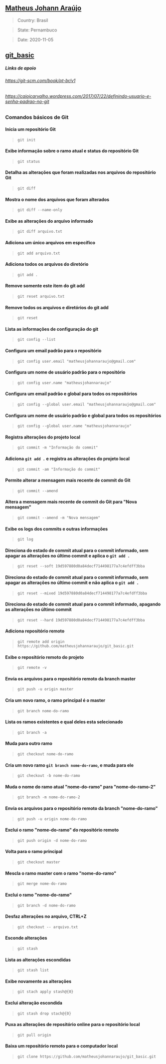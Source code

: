 ## <a href="https://matheusjohannaraujo.herokuapp.com">Matheus Johann Araújo</a>

> Country: Brasil

> State: Pernambuco

> Date: 2020-11-05

## <a href="https://github.com/matheusjohannaraujo/git_basic/">git_basic</a>

##### Links de apoio
###### https://git-scm.com/book/pt-br/v1
###### https://caiojcarvalho.wordpress.com/2017/07/22/definindo-usuario-e-senha-padrao-no-git

### Comandos básicos de Git

#### Inicia um repositório Git
> ```git init```

#### Exibe informação sobre o ramo atual e status do repositório Git
> ```git status```
	
#### Detalha as alterações que foram realizadas nos arquivos do repositório Git
> ```git diff```
	
#### Mostra o nome dos arquivos que foram alterados
> ```git diff --name-only```

#### Exibe as alterações do arquivo informado
> ```git diff arquivo.txt```	

#### Adiciona um único arquivos em específico
> ```git add arquivo.txt```

#### Adiciona todos os arquivos do diretório
> ```git add .```

#### Remove somente este item do git add
> ```git reset arquivo.txt```

#### Remove todos os arquivos e diretórios do git add
> ```git reset```

#### Lista as informações de configuração do git
> ```git config --list```
	
#### Configura um email padrão para o repositório
> ```git config user.email "matheusjohannaraujo@gmail.com"```

#### Configura um nome de usuário padrão para o repositório
> ```git config user.name "matheusjohannaraujo"```

#### Configura um email padrão e global para todos os repositórios
> ```git config --global user.email "matheusjohannaraujo@gmail.com"```

#### Configura um nome de usuário padrão e global para todos os repositórios
> ```git config --global user.name "matheusjohannaraujo"```

#### Registra alterações do projeto local
> ```git commit -m "Informação do commit"```

#### Adiciona `git add .` e registra as alterações do projeto local
> ```git commit -am "Informação do commit"```

#### Permite alterar a mensagem mais recente de commit do Git
> ```git commit --amend```

#### Altera a mensagem mais recente de commit do Git para "Nova mensagem"
> ```git commit --amend -m "Nova mensagem"```

#### Exibe os logs dos commits e outras informações
> ```git log```

#### Direciona do estado de commit atual para o commit informado, sem apagar as alterações no último commit e aplica o `git add .`

> ```git reset --soft 19d597880d0a84decf714498177a7c4efdff3bba```

#### Direciona do estado de commit atual para o commit informado, sem apagar as alterações no último commit e não aplica o `git add .`

> ```git reset --mixed 19d597880d0a84decf714498177a7c4efdff3bba```

#### Direciona do estado de commit atual para o commit informado, apagando as alterações no último commit

> ```git reset --hard 19d597880d0a84decf714498177a7c4efdff3bba```

#### Adiciona repositório remoto
> ```git remote add origin https://github.com/matheusjohannaraujo/git_basic.git```

#### Exibe o repositório remoto do projeto
> ```git remote -v```
	
#### Envia os arquivos para o repositório remoto da branch master
> ```git push -u origin master```
	
#### Cria um novo ramo, o ramo principal é o master
> ```git branch nome-do-ramo```

#### Lista os ramos existentes e qual deles esta selecionado
> ```git branch -a```

#### Muda para outro ramo
> ```git checkout nome-do-ramo```

#### Cria um novo ramo `git branch nome-do-ramo`, e muda para ele
> ```git checkout -b nome-do-ramo```

#### Muda o nome do ramo atual "nome-do-ramo" para "nome-do-ramo-2"
> ```git branch -m nome-do-ramo-2```

#### Envia os arquivos para o repositório remoto da branch "nome-do-ramo"
> ```git push -u origin nome-do-ramo```

#### Exclui o ramo "nome-do-ramo" do repositório remoto
> ```git push origin -d nome-do-ramo```

#### Volta para o ramo principal
> ```git checkout master```
	
#### Mescla o ramo master com o ramo "nome-do-ramo"
> ```git merge nome-do-ramo```
	
#### Exclui o ramo "nome-do-ramo"
> ```git branch -d nome-do-ramo```
	
#### Desfaz alterações no arquivo, CTRL+Z
> ```git checkout -- arquivo.txt```
	
#### Esconde alterações
> ```git stash```
	
#### Lista as alterações escondidas
> ```git stash list```
	
#### Exibe novamente as alterações
> ```git stach apply stash@{0}```
	
#### Exclui alteração escondida
> ```git stash drop stach@{0}```
	
#### Puxa as alterações de repositório online para o repositório local
> ```git pull origin```
	
#### Baixa um repositório remoto para o computador local
> ```git clone https://github.com/matheusjohannaraujo/git_basic.git```
